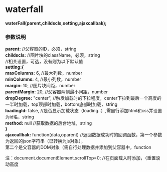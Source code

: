 # waterfall
<b>waterFall(parent,childscls,setting,ajaxcallbak);</b>
<h3>参数说明</h3>
<b>parent:</b> //父容器的ID，必须，string<br>
<b>childscls:</b> //图片块的className，必须，string<br>
//相关设置，可选，没有则为以下默认值<br>
  <b>setting:{</b><br>
  <b>maxColumns:</b> 6, //最大列数，number<br>
  <b>minColumns:</b> 4, //最小列数，number<br>
  <b>margin:</b> 10, //图片块间距，number<br>
  <b>parentMargin:</b> 20, //父容器两侧最小间距，number<br>
  <b>dropDegree:</b> "center", //触发加载时的下拉程度，center下拉到最后一个高度的一半时加载，top顶部时加载，bottom底部时加载，string<br>
  <b>loadingId:</b> false, //是否显示加载状态（loading..）,需自行添加html和css并设置为id名，string<br>
  <b>method:</b> null  //获取数据的后台地址，string<br>
<b>}</b><br>
<b>ajaxcallbak:</b> function(data,oparent)  //返回数据成功时的回调函数，第一个参数为返回的json字符串（已转换为js对象），<br>
                                        第二个是父容器的DOM对象（需自行处理数据并添加到父容器中，function<br>
                                        
  注：document.documentElement.scrollTop=0;   //在页面载入时添加，（重置滚动高度
